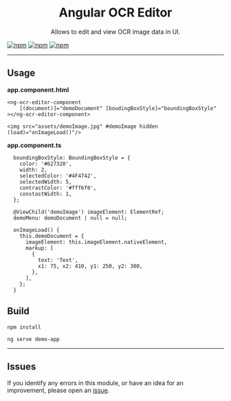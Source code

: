 <h1 align="center">Angular OCR Editor</h1>

<p align="center">Allows to edit and view OCR image data in UI.</p>


[![npm](https://img.shields.io/badge/demo-online-ed1c46.svg)](https://creeston.github.io/ng-ocr-editor)
[![npm](https://img.shields.io/npm/v/ng-ocr-editor)](https://www.npmjs.com/package/ng-ocr-editor)
[![npm](https://img.shields.io/npm/l/express.svg?maxAge=2592000)](/LICENSE)

<!-- [![npm](https://img.shields.io/badge/stackblitz-online-orange.svg)](https://stackblitz.com/edit/ng-ocr-editor) -->
___

## Usage

**app.component.html**
```
<ng-ocr-editor-component
    [(document)]="demoDocument" [boudingBoxStyle]="boundingBoxStyle"
></ng-ocr-editor-component>

<img src="assets/demoImage.jpg" #demoImage hidden (load)="onImageLoad()"/>
```
**app.component.ts**
```
  boundingBoxStyle: BoundingBoxStyle = {
    color: '#627320',
    width: 2,
    selectedColor: '#4F4742',
    selectedWidth: 5,
    contrastColor: '#fff6f0',
    constastWidth: 1,
  };

  @ViewChild('demoImage') imageElement: ElementRef;
  demoMenu: demoDocument | null = null;

  onImageLoad() {
    this.demoDocument = {
      imageElement: this.imageElement.nativeElement,
      markup: [
        {
          text: 'Text',
          x1: 75, x2: 410, y1: 250, y2: 300,
        },
      ],
    };
  }
```

## Build

`npm install`

`ng serve demo-app`

___


## Issues

If you identify any errors in this module, or have an idea for an improvement, please open an [issue](https://github.com/creeston/ng-ocr-editor/issues).